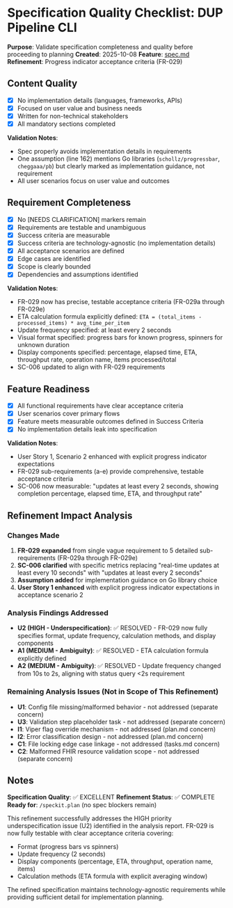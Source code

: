 # Specification Quality Checklist: DUP Pipeline CLI

**Purpose**: Validate specification completeness and quality before proceeding to planning
**Created**: 2025-10-08
**Feature**: [spec.md](../spec.md)
**Refinement**: Progress indicator acceptance criteria (FR-029)

## Content Quality

- [x] No implementation details (languages, frameworks, APIs)
- [x] Focused on user value and business needs
- [x] Written for non-technical stakeholders
- [x] All mandatory sections completed

**Validation Notes**:
- Spec properly avoids implementation details in requirements
- One assumption (line 162) mentions Go libraries (`schollz/progressbar`, `cheggaaa/pb`) but clearly marked as implementation guidance, not requirement
- All user scenarios focus on user value and outcomes

## Requirement Completeness

- [x] No [NEEDS CLARIFICATION] markers remain
- [x] Requirements are testable and unambiguous
- [x] Success criteria are measurable
- [x] Success criteria are technology-agnostic (no implementation details)
- [x] All acceptance scenarios are defined
- [x] Edge cases are identified
- [x] Scope is clearly bounded
- [x] Dependencies and assumptions identified

**Validation Notes**:
- FR-029 now has precise, testable acceptance criteria (FR-029a through FR-029e)
- ETA calculation formula explicitly defined: `ETA = (total_items - processed_items) * avg_time_per_item`
- Update frequency specified: at least every 2 seconds
- Visual format specified: progress bars for known progress, spinners for unknown duration
- Display components specified: percentage, elapsed time, ETA, throughput rate, operation name, items processed/total
- SC-006 updated to align with FR-029 requirements

## Feature Readiness

- [x] All functional requirements have clear acceptance criteria
- [x] User scenarios cover primary flows
- [x] Feature meets measurable outcomes defined in Success Criteria
- [x] No implementation details leak into specification

**Validation Notes**:
- User Story 1, Scenario 2 enhanced with explicit progress indicator expectations
- FR-029 sub-requirements (a-e) provide comprehensive, testable acceptance criteria
- SC-006 now measurable: "updates at least every 2 seconds, showing completion percentage, elapsed time, ETA, and throughput rate"

## Refinement Impact Analysis

### Changes Made
1. **FR-029 expanded** from single vague requirement to 5 detailed sub-requirements (FR-029a through FR-029e)
2. **SC-006 clarified** with specific metrics replacing "real-time updates at least every 10 seconds" with "updates at least every 2 seconds"
3. **Assumption added** for implementation guidance on Go library choice
4. **User Story 1 enhanced** with explicit progress indicator expectations in acceptance scenario 2

### Analysis Findings Addressed
- **U2 (HIGH - Underspecification)**: ✅ RESOLVED - FR-029 now fully specifies format, update frequency, calculation methods, and display components
- **A1 (MEDIUM - Ambiguity)**: ✅ RESOLVED - ETA calculation formula explicitly defined
- **A2 (MEDIUM - Ambiguity)**: ✅ RESOLVED - Update frequency changed from 10s to 2s, aligning with status query <2s requirement

### Remaining Analysis Issues (Not in Scope of This Refinement)
- **U1**: Config file missing/malformed behavior - not addressed (separate concern)
- **U3**: Validation step placeholder task - not addressed (separate concern)
- **I1**: Viper flag override mechanism - not addressed (plan.md concern)
- **I2**: Error classification design - not addressed (plan.md concern)
- **C1**: File locking edge case linkage - not addressed (tasks.md concern)
- **C2**: Malformed FHIR resource validation scope - not addressed (separate concern)

## Notes

**Specification Quality**: ✅ EXCELLENT
**Refinement Status**: ✅ COMPLETE
**Ready for**: `/speckit.plan` (no spec blockers remain)

This refinement successfully addresses the HIGH priority underspecification issue (U2) identified in the analysis report. FR-029 is now fully testable with clear acceptance criteria covering:
- Format (progress bars vs spinners)
- Update frequency (2 seconds)
- Display components (percentage, ETA, throughput, operation name, items)
- Calculation methods (ETA formula with explicit averaging window)

The refined specification maintains technology-agnostic requirements while providing sufficient detail for implementation planning.
